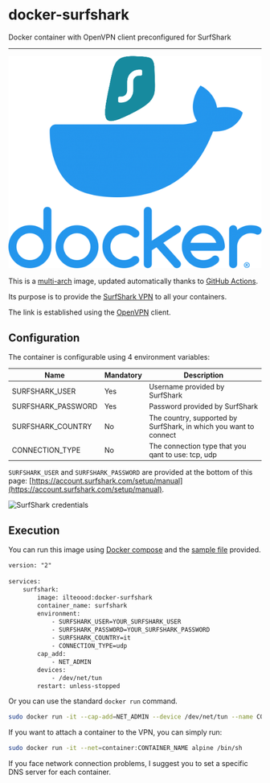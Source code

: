# docker-surfshark

Docker container with OpenVPN client preconfigured for SurfShark

------------------------------------------------
![logo](./images/logo.png)

This is a [multi-arch](https://medium.com/gft-engineering/docker-why-multi-arch-images-matters-927397a5be2e) image, updated automatically thanks to [GitHub Actions](https://github.com/features/actions).

Its purpose is to provide the [SurfShark VPN](https://surfshark.com/) to all your containers. 

The link is established using the [OpenVPN](https://openvpn.net/) client.

## Configuration

The container is configurable using 4 environment variables:

| Name | Mandatory | Description |
|------|-----------|-------------|
|SURFSHARK_USER|Yes|Username provided by SurfShark|
|SURFSHARK_PASSWORD|Yes|Password provided by SurfShark|
|SURFSHARK_COUNTRY|No|The country, supported by SurfShark, in which you want to connect|
|CONNECTION_TYPE|No|The connection type that you qant to use: tcp, udp|

`SURFSHARK_USER` and `SURFSHARK_PASSWORD` are provided at the bottom of this page: [https://account.surfshark.com/setup/manual](https://account.surfshark.com/setup/manual).

![SurfShark credentials](https://support.surfshark.com/hc/article_attachments/360007351360/6.png)

## Execution

You can run this image using [Docker compose](https://docs.docker.com/compose/) and the [sample file](./docker-compose.yml) provided.

```
version: "2"

services: 
    surfshark:
        image: ilteoood:docker-surfshark
        container_name: surfshark
        environment: 
            - SURFSHARK_USER=YOUR_SURFSHARK_USER
            - SURFSHARK_PASSWORD=YOUR_SURFSHARK_PASSWORD
            - SURFSHARK_COUNTRY=it
            - CONNECTION_TYPE=udp
        cap_add: 
            - NET_ADMIN
        devices:
            - /dev/net/tun
        restart: unless-stopped
```

Or you can use the standard `docker run` command.

```sh
sudo docker run -it --cap-add=NET_ADMIN --device /dev/net/tun --name CONTAINER_NAME -e SURFSHARK_USER=YOUR_SURFSHARK_USER -e SURFSHARK_PASSWORD=YOUR_SURFSHARK_PASSWORD ilteoood:docker-surfshark
```

If you want to attach a container to the VPN, you can simply run:

```sh
sudo docker run -it --net=container:CONTAINER_NAME alpine /bin/sh
```

If you face network connection problems, I suggest you to set a specific DNS server for each container.